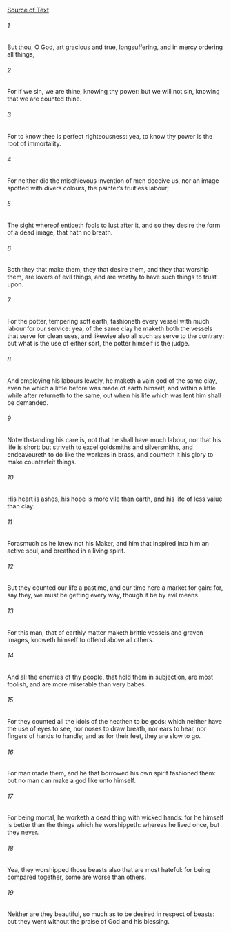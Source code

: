 [Source of Text](https://github.com/scrollmapper/bible_databases_deuterocanonical)

###### 1
But thou, O God, art gracious and true, longsuffering, and in mercy ordering all things,

###### 2
For if we sin, we are thine, knowing thy power: but we will not sin, knowing that we are counted thine.

###### 3
For to know thee is perfect righteousness: yea, to know thy power is the root of immortality.

###### 4
For neither did the mischievous invention of men deceive us, nor an image spotted with divers colours, the painter’s fruitless labour;

###### 5
The sight whereof enticeth fools to lust after it, and so they desire the form of a dead image, that hath no breath.

###### 6
Both they that make them, they that desire them, and they that worship them, are lovers of evil things, and are worthy to have such things to trust upon.

###### 7
For the potter, tempering soft earth, fashioneth every vessel with much labour for our service: yea, of the same clay he maketh both the vessels that serve for clean uses, and likewise also all such as serve to the contrary: but what is the use of either sort, the potter himself is the judge.

###### 8
And employing his labours lewdly, he maketh a vain god of the same clay, even he which a little before was made of earth himself, and within a little while after returneth to the same, out when his life which was lent him shall be demanded.

###### 9
Notwithstanding his care is, not that he shall have much labour, nor that his life is short: but striveth to excel goldsmiths and silversmiths, and endeavoureth to do like the workers in brass, and counteth it his glory to make counterfeit things.

###### 10
His heart is ashes, his hope is more vile than earth, and his life of less value than clay:

###### 11
Forasmuch as he knew not his Maker, and him that inspired into him an active soul, and breathed in a living spirit.

###### 12
But they counted our life a pastime, and our time here a market for gain: for, say they, we must be getting every way, though it be by evil means.

###### 13
For this man, that of earthly matter maketh brittle vessels and graven images, knoweth himself to offend above all others.

###### 14
And all the enemies of thy people, that hold them in subjection, are most foolish, and are more miserable than very babes.

###### 15
For they counted all the idols of the heathen to be gods: which neither have the use of eyes to see, nor noses to draw breath, nor ears to hear, nor fingers of hands to handle; and as for their feet, they are slow to go.

###### 16
For man made them, and he that borrowed his own spirit fashioned them: but no man can make a god like unto himself.

###### 17
For being mortal, he worketh a dead thing with wicked hands: for he himself is better than the things which he worshippeth: whereas he lived once, but they never.

###### 18
Yea, they worshipped those beasts also that are most hateful: for being compared together, some are worse than others.

###### 19
Neither are they beautiful, so much as to be desired in respect of beasts: but they went without the praise of God and his blessing.